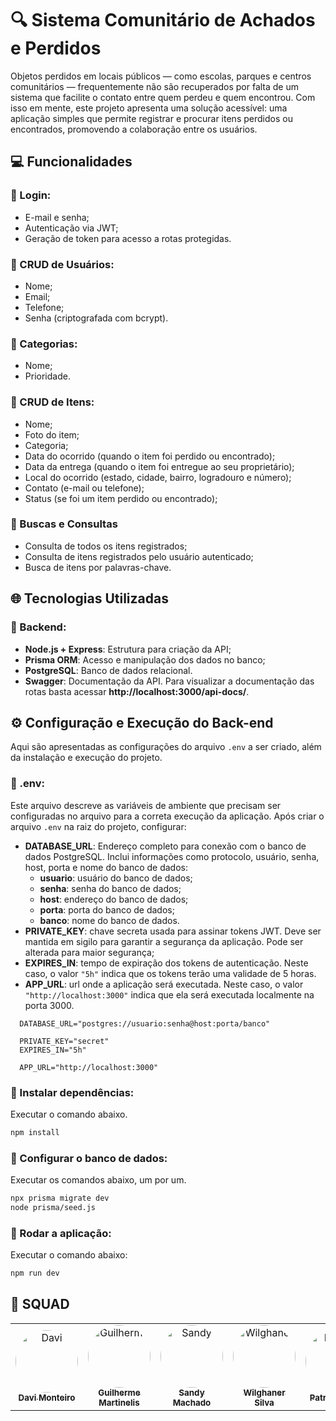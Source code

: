 # 🔍 Sistema Comunitário de Achados e Perdidos

Objetos perdidos em locais públicos — como escolas, parques e centros comunitários — frequentemente não são recuperados por falta de um sistema que facilite o contato entre quem perdeu e quem encontrou. Com isso em mente, este projeto apresenta uma solução acessível: uma aplicação simples que permite registrar e procurar itens perdidos ou encontrados, promovendo a colaboração entre os usuários.

## 💻 Funcionalidades

### 📌 Login:
- E-mail e senha;
- Autenticação via JWT;
- Geração de token para acesso a rotas protegidas.

### 📌 CRUD de Usuários:
- Nome;
- Email;
- Telefone;
- Senha (criptografada com bcrypt).

### 📌 Categorias:
- Nome;
- Prioridade.

### 📌 CRUD de Itens:
- Nome;
- Foto do item;
- Categoria;
- Data do ocorrido (quando o item foi perdido ou encontrado);
- Data da entrega (quando o item foi entregue ao seu proprietário);
- Local do ocorrido (estado, cidade, bairro, logradouro e número);
- Contato (e-mail ou telefone);
- Status (se foi um item perdido ou encontrado);

### 📌 Buscas e Consultas
- Consulta de todos os itens registrados;
- Consulta de itens registrados pelo usuário autenticado;
- Busca de itens por palavras-chave.

## 🌐 Tecnologias Utilizadas

### 📌 Backend:
- **Node.js + Express**: Estrutura para criação da API;
- **Prisma ORM**: Acesso e manipulação dos dados no banco;
- **PostgreSQL**: Banco de dados relacional.
- **Swagger**: Documentação da API. Para visualizar a documentação das rotas basta acessar **http://localhost:3000/api-docs/**.

## ⚙️ Configuração e Execução do Back-end

Aqui são apresentadas as configurações do arquivo `.env` a ser criado, além da instalação e execução do projeto.

### 📌 .env:

Este arquivo descreve as variáveis de ambiente que precisam ser configuradas no arquivo para a correta execução da aplicação. Após criar o arquivo `.env` na raiz do projeto, configurar:

- **DATABASE_URL**: Endereço completo para conexão com o banco de dados PostgreSQL. Inclui informações como protocolo, usuário, senha, host, porta e nome do banco de dados:
  -  **usuario**: usuário do banco de dados;
  -  **senha**: senha do banco de dados;
  -  **host**: endereço do banco de dados;
  -  **porta**: porta do banco de dados;
  -  **banco**: nome do banco de dados.
- **PRIVATE_KEY**: chave secreta usada para assinar tokens JWT. Deve ser mantida em sigilo para garantir a segurança da aplicação. Pode ser alterada para maior segurança;
- **EXPIRES_IN**: tempo de expiração dos tokens de autenticação. Neste caso, o valor `"5h"` indica que os tokens terão uma validade de 5 horas.
- **APP_URL**: url onde a aplicação será executada. Neste caso, o valor `"http://localhost:3000"` indica que ela será executada localmente na porta 3000.

```env
  DATABASE_URL="postgres://usuario:senha@host:porta/banco"
  
  PRIVATE_KEY="secret"
  EXPIRES_IN="5h"

  APP_URL="http://localhost:3000"
```

### 📌 Instalar dependências:

Executar o comando abaixo.

```sh
npm install
```

### 📌 Configurar o banco de dados:

Executar os comandos abaixo, um por um.

```sh
npx prisma migrate dev
node prisma/seed.js
```

### 📌 Rodar a aplicação:

Executar o comando abaixo:

```sh
npm run dev
```

## 🤝 SQUAD

  <table>
  <tr>
	<td align="center"><a href="https://www.linkedin.com/in/dmpms?utm_source=share&utm_campaign=share_via&utm_content=profile&utm_medium=android_app"><img style="border-radius: 50%;" src="https://ik.imagekit.io/hcmpwxpo7/6b4729a1-c7fd-4294-83c6-e10abb3d0788.jpeg?updatedAt=1744378005443" width="100px;" alt="Davi"/><br /><sub><b>Davi Monteiro</b></sub></a><br /><a href="https://github.com/DMPMS" title="Davi Monteiro"></a></td> 
    <td align="center"><a href="https://www.linkedin.com/in/guilherme-martinelis?utm_source=share&utm_campaign=share_via&utm_content=profile&utm_medium=android_app"><img style="border-radius: 50%;" src="https://ik.imagekit.io/hcmpwxpo7/88461583.jpeg?updatedAt=1744378476560" width="100px;" alt="Guilherme"/><br /><sub><b>Guilherme Martinelis</b></sub></a><br /><a href="https://github.com/martinelis25lk" title="Guilherme Martinelis"></a></td> 
    <td align="center"><a href="https://www.linkedin.com/in/sandy-machado-/"><img style="border-radius: 50%;" src="https://ik.imagekit.io/hcmpwxpo7/e0f1c3cd-39ae-4691-a4f5-19d18c378575.jpeg?updatedAt=1736183718654" width="100px;" alt="Sandy"/><br /><sub><b>Sandy Machado</b></sub></a><br /><a href="https://github.com/sandymachadoo" title="Sandy Machado"></a></td> 
    <td align="center"><a href="https://www.linkedin.com/in/wilghaner-silva-bb4491220/"><img style="border-radius: 50%;" src="https://ik.imagekit.io/hcmpwxpo7/83884818.jpeg?updatedAt=1744383361003" width="100px;" alt="Wilghaner"/><br /><sub><b>Wilghaner Silva</b></sub></a><br /><a href="https://github.com/WilghanerSilva" title="Wilghaner Silva"></a></td>
<td align="center"><a href="https://www.linkedin.com/in/patriciaferreirash/"><img style="border-radius: 50%;" src="https://ik.imagekit.io/hcmpwxpo7/100604597.png?updatedAt=1744384206299" width="100px;" alt="Patricia"/><br /><sub><b>Patricia Ester</b></sub></a><br /><a href="https://github.com/patriciaferreirash" title="Patricia Ester"></a></td> 
<td align="center"><a href="https://www.linkedin.com/in/carloseduardovs?utm_source=share&utm_campaign=share_via&utm_content=profile&utm_medium=ios_app"><img style="border-radius: 50%;" src="https://ik.imagekit.io/hcmpwxpo7/1692196693079.jpeg?updatedAt=1744474830522" width="100px;" alt="Carlos Eduardo"/><br /><sub><b>Carlos Eduardo</b></sub></a><br /></td> 
<td align="center"><a href="https://br.linkedin.com/in/rayanne-alvila-8232491b4"><img style="border-radius: 50%;" src="https://ik.imagekit.io/hcmpwxpo7/195511743.png?updatedAt=1744474022918" width="100px;" alt="Rayanne"/><br /><sub><b>Rayanne Alvila</b></sub></a><br /><a href="https://github.com/allvila" title="Rayanne Alvila"></a></td> 


</tr>
</table>
